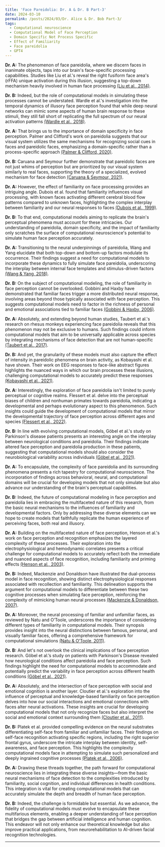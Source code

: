 ```yaml
---
title: 'Face Pareidolia: Dr. A & Dr. B Part-3'
date: 2024-03-10
permalink: /posts/2024/03/Dr. Alice & Dr. Bob Part-3/
tags:
  - Computational neuroscience
  - Computational Model of Face Perception
  - Domain Specific Not Process Specific
  - Effect of Familiarity
  - Face pareidolia
  - GPT4
---
```


**Dr. A:** The phenomenon of face pareidolia, where we discern faces in inanimate objects, taps into our brain's face-specific processing capabilities. Studies like Liu et al.'s reveal the right fusiform face area's (rFFA) unique activation during this illusion, suggesting a top-down mechanism heavily involved in human face processing [(Liu et al., 2014)](https://consensus.app/papers/seeing-jesus-neural-behavioral-correlates-face-liu/0bd7a994ef8d5fd9887766eb8a1efbc9/?utm_source=chatgpt).

**Dr. B:** Indeed, but the role of computational models in simulating these processes cannot be understated. Wardle et al.'s investigation into the temporal dynamics of illusory face perception found that while deep neural networks can mimic some aspects of human brain response to these stimuli, they still fall short of replicating the full spectrum of our neural activation patterns [(Wardle et al., 2018)](https://consensus.app/papers/understanding-face-perception-brain-wardle/231a348a9db5540bb90112b3e3f00866/?utm_source=chatgpt).

**Dr. A:** That brings us to the importance of domain specificity in face perception. Palmer and Clifford's work on pareidolia suggests that our visual system utilizes the same mechanisms for recognizing social cues in faces and pareidolic faces, emphasizing a domain-specific rather than a process-specific approach [(Palmer & Clifford, 2020)](https://consensus.app/papers/face-pareidolia-recruits-mechanisms-detecting-human-palmer/9125fbc47dde5b56ba01bcad20d37eef/?utm_source=chatgpt).

**Dr. B:** Caruana and Seymour further demonstrate that pareidolic faces are not just whims of perception but are prioritized by our visual system similarly to real faces, supporting the theory of a specialized, evolved mechanism for face detection [(Caruana & Seymour, 2021)](https://consensus.app/papers/objects-induce-face-pareidolia-prioritized-system-caruana/562e142b6fc15fc98a087d457ab95933/?utm_source=chatgpt).

**Dr. A:** However, the effect of familiarity on face processing provides an intriguing angle. Dubois et al. found that familiarity influences visual processing, with known faces activating different cerebral blood flow patterns compared to unknown faces, highlighting the complex interplay between familiarity and our neural responses to faces [(Dubois et al., 1999)](https://consensus.app/papers/effect-familiarity-processing-human-faces-dubois/8b1afec60bdd58dda91c562fe3eb4fd2/?utm_source=chatgpt).

**Dr. B:** To that end, computational models aiming to replicate the brain's perceptual phenomena must account for these intricacies. Our understanding of pareidolia, domain specificity, and the impact of familiarity only scratches the surface of computational neuroscience's potential to simulate human face perception accurately.

**Dr. A:** Transitioning to the neural underpinnings of pareidolia, Wang and Yang elucidate that both top-down and bottom-up factors modulate its occurrence. Their findings suggest a need for computational models to incorporate these dynamics to fully simulate face pareidolia, underscoring the interplay between internal face templates and stimulus-driven factors [(Wang & Yang, 2018)](https://consensus.app/papers/face-pareidolia-mechanism-wang/01031e87796f509785f53b035f5d7445/?utm_source=chatgpt).

**Dr. B:** On the subject of computational modeling, the role of familiarity in face perception cannot be overlooked. Gobbini and Haxby have demonstrated that familiar faces trigger a more distributed neural response, involving areas beyond those typically associated with face perception. This suggests computational models need to factor in the richness of personal and emotional associations tied to familiar faces [(Gobbini & Haxby, 2006)](https://consensus.app/papers/response-familiarity-faces-gobbini/89f036cad40d51ceacc0bf7c825d72ee/?utm_source=chatgpt).

**Dr. A:** Absolutely, and extending beyond human studies, Taubert et al.'s research on rhesus monkeys experiencing face pareidolia reveals that this phenomenon may not be exclusive to humans. Such findings could inform computational models that aim to be universally applicable across species by integrating mechanisms of face detection that are not human-specific [(Taubert et al., 2017)](https://consensus.app/papers/face-pareidolia-rhesus-monkey-taubert/7ca0fe955d615b388b2defc151fbf7ce/?utm_source=chatgpt).

**Dr. B:** And yet, the granularity of these models must also capture the effect of intensity in pareidolic phenomena on brain activity, as Kobayashi et al. have shown. Their work on EEG responses to face-like abstract figures highlights the nuanced ways in which our brain processes these illusions, challenging computational models to accurately predict these responses [(Kobayashi et al., 2021)](https://consensus.app/papers/effect-intensity-face-pareidolia-phenomenon-brain-kobayashi/0daa9c01b5da580eb2117257087c84e6/?utm_source=chatgpt).

**Dr. A:** Interestingly, the exploration of face pareidolia isn't limited to purely perceptual or cognitive realms. Flessert et al. delve into the perceptual biases of children and nonhuman primates towards pareidolia, indicating a developmental and perhaps evolutionary aspect to this phenomenon. Such insights could guide the development of computational models that mirror the developmental trajectory of face perception across different ages and species [(Flessert et al., 2022)](https://consensus.app/papers/assessing-perception-face-pareidolia-children-homo-flessert/b0030b9cf6f0542bb6c20b392ad8ad5a/?utm_source=chatgpt).

**Dr. B:** In line with evolving computational models, Göbel et al.'s study on Parkinson's disease patients presents an interesting angle on the interplay between neurological conditions and pareidolia. Their findings indicate altered face perception and pareidolia production in these patients, suggesting that computational models should also consider the neurobiological variability across individuals [(Göbel et al., 2021)](https://consensus.app/papers/face-perception-pareidolia-production-patients-with-göbel/aedc980bea5352c191240676c2805bc5/?utm_source=chatgpt).

**Dr. A:** To encapsulate, the complexity of face pareidolia and its surrounding phenomena presents a rich tapestry for computational neuroscience. The incorporation of findings across behavioral, neural, and computational domains will be crucial for developing models that not only simulate but also advance our understanding of the brain's perceptual capabilities.

**Dr. B:** Indeed, the future of computational modeling in face perception and pareidolia lies in embracing the multifaceted nature of this research, from the basic neural mechanisms to the influences of familiarity and developmental factors. Only by addressing these diverse elements can we hope to create models that faithfully replicate the human experience of perceiving faces, both real and illusory.

**Dr. A:** Building on the multifaceted nature of face perception, Henson et al.'s work on face perception and recognition emphasizes the layered complexity of these processes. Their exploration into the electrophysiological and hemodynamic correlates presents a critical challenge for computational models to accurately reflect both the immediate and nuanced aspects of face recognition, including familiarity and priming effects [(Henson et al., 2003)](https://consensus.app/papers/haemodynamic-correlates-face-perception-recognition-henson/99b1b044ac2859898377b038ec717591/?utm_source=chatgpt).

**Dr. B:** Indeed, Mackenzie and Donaldson have illustrated the dual-process model in face recognition, showing distinct electrophysiological responses associated with recollection and familiarity. This delineation supports the argument for computational models to differentiate between these two cognitive processes when simulating face perception, reinforcing the complexity of mimicking human neural processes [(Mackenzie & Donaldson, 2007)](https://consensus.app/papers/dissociating-recollection-familiarity-mackenzie/b29426acf2b155bab1fb59ddf7d2c047/?utm_source=chatgpt).

**Dr. A:** Moreover, the neural processing of familiar and unfamiliar faces, as reviewed by Natu and O’Toole, underscores the importance of considering different types of familiarity in computational models. Their synopsis provides insight into the neural distinctions between famous, personal, and visually familiar faces, offering a comprehensive framework for computational simulations [(Natu & O’Toole, 2011)](https://consensus.app/papers/processing-faces-review-synopsis-natu/2842481f1bf35366addbf8d3f1f8a69d/?utm_source=chatgpt).

**Dr. B:** And let's not overlook the clinical implications of face perception research. Göbel et al.’s study on patients with Parkinson's Disease revealed how neurological conditions affect pareidolia and face perception. Such findings highlight the need for computational models to accommodate and potentially predict the variability in face perception across different health conditions [(Göbel et al., 2021)](https://consensus.app/papers/face-perception-pareidolia-production-patients-with-göbel/aedc980bea5352c191240676c2805bc5/?utm_source=chatgpt).

**Dr. A:** Absolutely, and the intersection of face perception with social and emotional cognition is another layer. Cloutier et al.'s exploration into the influence of perceptual and knowledge-based familiarity on face perception delves into how our social interactions and emotional connections with faces alter neural activations. These insights are crucial for developing computational models that not only recognize faces but also interpret the social and emotional context surrounding them [(Cloutier et al., 2011)](https://consensus.app/papers/influence-knowledgebased-familiarity-substrates-face-cloutier/09339a9577595fb6b16d904a8a36fa1f/?utm_source=chatgpt).

**Dr. B:** Platek et al. provided compelling evidence on the neural substrates differentiating self-face from familiar and unfamiliar faces. Their findings on self-face recognition activating specific regions, including the right superior frontal gyrus, underscore the intricate interplay between identity, self-awareness, and face perception. This highlights the complexity computational models face in attempting to simulate such personalized and deeply ingrained cognitive processes [(Platek et al., 2006)](https://consensus.app/papers/substrates-functionally-discriminating-self‐face-platek/0142aae803ae5db5b0026d46042aeb0c/?utm_source=chatgpt).

**Dr. A:** Drawing these threads together, the path forward for computational neuroscience lies in integrating these diverse insights—from the basic neural mechanisms of face detection to the complexities introduced by familiarity, social cognition, and individual differences in health conditions. This integration is vital for creating computational models that can accurately simulate the depth and breadth of human face perception.

**Dr. B:** Indeed, the challenge is formidable but essential. As we advance, the fidelity of computational models must evolve to encapsulate these multifarious elements, enabling a deeper understanding of face perception that bridges the gap between artificial intelligence and human cognition. This endeavor will not only enhance our theoretical knowledge but also improve practical applications, from neurorehabilitation to AI-driven facial recognition technologies.


---